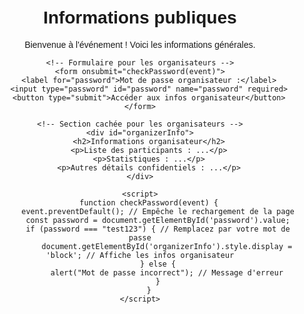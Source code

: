 <!DOCTYPE html>
<html>
<head>
    <title>QR Code Info</title>
    <style>
        body {
            font-family: Arial, sans-serif;
            text-align: center;
            padding: 20px;
        }
        #organizerInfo {
            display: none; /* Masqué par défaut */
            margin-top: 20px;
        }
    </style>
</head>
<body>
    <h1>Informations publiques</h1>
    <p>Bienvenue à l'événement ! Voici les informations générales.</p>

    <!-- Formulaire pour les organisateurs -->
    <form onsubmit="checkPassword(event)">
        <label for="password">Mot de passe organisateur :</label>
        <input type="password" id="password" name="password" required>
        <button type="submit">Accéder aux infos organisateur</button>
    </form>

    <!-- Section cachée pour les organisateurs -->
    <div id="organizerInfo">
        <h2>Informations organisateur</h2>
        <p>Liste des participants : ...</p>
        <p>Statistiques : ...</p>
        <p>Autres détails confidentiels : ...</p>
    </div>

    <script>
        function checkPassword(event) {
            event.preventDefault(); // Empêche le rechargement de la page
            const password = document.getElementById('password').value;
            if (password === "test123") { // Remplacez par votre mot de passe
                document.getElementById('organizerInfo').style.display = 'block'; // Affiche les infos organisateur
            } else {
                alert("Mot de passe incorrect"); // Message d'erreur
            }
        }
    </script>
</body>
</html>
